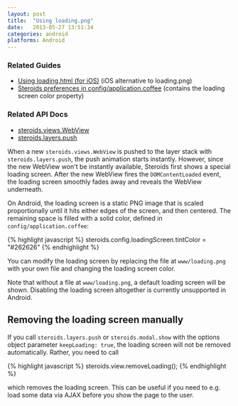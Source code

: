 ```yaml
---
layout: post
title:  "Using loading.png"
date:   2013-05-27 13:51:34
categories: android
platforms: Android
---
```


### Related Guides
* [Using loading.html (for iOS)][loading-html-guide] (iOS alternative to loading.png)
* [Steroids preferences in config/application.coffee][application-coffee-guide] (contains the loading screen color property)

### Related API Docs
* [steroids.views.WebView][views-webview-api]
* [steroids.layers.push][layers-push-api]

When a new `steroids.views.WebView` is pushed to the layer stack with `steroids.layers.push`, the push animation starts instantly. However, since the new WebView won't be instantly available, Steroids first shows a special loading screen. After the new WebView fires the `DOMContentLoaded` event, the loading screen smoothly fades away and reveals the WebView underneath.

On Android, the loading screen is a static PNG image that is scaled proportionally until it hits either edges of the screen, and then centered. The remaining space is filled with a solid color, defined in `config/application.coffee`:

{% highlight javascript %}
steroids.config.loadingScreen.tintColor = "#262626"
{% endhighlight %}

You can modify the loading screen by replacing the file at `www/loading.png` with your own file and changing the loading screen color.

Note that without a file at `www/loading.png`, a default loading screen will be shown. Disabling the loading screen altogether is currently unsupported in Android.

## Removing the loading screen manually

If you call `steroids.layers.push` or `steroids.modal.show` with the options object parameter `keepLoading: true`, the loading screen will not be removed automatically. Rather, you need to call

{% highlight javascript %}
steroids.view.removeLoading();
{% endhighlight %}

which removes the loading screen. This can be useful if you need to e.g. load some data via AJAX before you show the page to the user.

[application-coffee-guide]: /steroids/guides/project_configuration/config-application-coffee/
[layers-push-api]: http://docs.appgyver.com/en/edge/steroids_Steroids%20Native%20UI_steroids.layers_layers.push.md.html#steroids.layers.push
[loading-html-guide]: /steroids/guides/ios/loading-html/
[views-webview-api]: http://docs.appgyver.com/en/edge/steroids_Steroids%20Native%20UI_steroids.views_views.WebView.md.html#steroids.views.WebView
